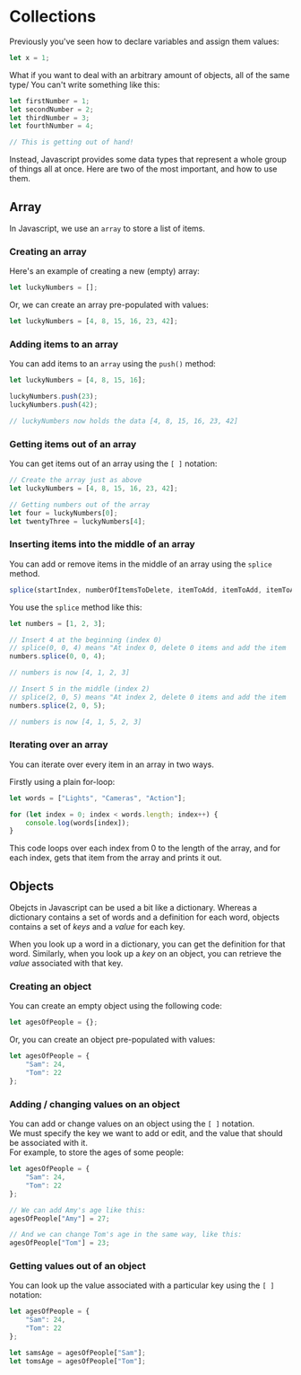 # Collections

Previously you've seen how to declare variables and assign them values:

```javascript
let x = 1;
```

What if you want to deal with an arbitrary amount of objects, all of the same type/ You can't write something like this:

```javascript
let firstNumber = 1;
let secondNumber = 2;
let thirdNumber = 3;
let fourthNumber = 4;

// This is getting out of hand!
```

Instead, Javascript provides some data types that represent a whole group of things all at once. Here are two of the most important, and how to use them.

## Array

In Javascript, we use an `array` to store a list of items. 

### Creating an array

Here's an example of creating a new (empty) array:

```javascript
let luckyNumbers = [];
```

Or, we can create an array pre-populated with values:

```javascript
let luckyNumbers = [4, 8, 15, 16, 23, 42];
```

### Adding items to an array

You can add items to an `array` using the `push()` method:

```javascript
let luckyNumbers = [4, 8, 15, 16];

luckyNumbers.push(23);
luckyNumbers.push(42);

// luckyNumbers now holds the data [4, 8, 15, 16, 23, 42]
```

### Getting items out of an array

You can get items out of an array using the `[ ]` notation:

```javascript
// Create the array just as above
let luckyNumbers = [4, 8, 15, 16, 23, 42];

// Getting numbers out of the array
let four = luckyNumbers[0];
let twentyThree = luckyNumbers[4];
```

### Inserting items into the middle of an array

You can add or remove items in the middle of an array using the `splice` method.

```javascript
splice(startIndex, numberOfItemsToDelete, itemToAdd, itemToAdd, itemToAdd, ...)
```

You use the `splice` method like this:

```javascript
let numbers = [1, 2, 3];

// Insert 4 at the beginning (index 0)
// splice(0, 0, 4) means "At index 0, delete 0 items and add the item '4'"
numbers.splice(0, 0, 4);

// numbers is now [4, 1, 2, 3]

// Insert 5 in the middle (index 2)
// splice(2, 0, 5) means "At index 2, delete 0 items and add the item '5'"
numbers.splice(2, 0, 5);

// numbers is now [4, 1, 5, 2, 3]
```

### Iterating over an array

You can iterate over every item in an array in two ways.

Firstly using a plain for-loop:

```javascript
let words = ["Lights", "Cameras", "Action"];

for (let index = 0; index < words.length; index++) {
    console.log(words[index]);
}
```

This code loops over each index from 0 to the length of the array, and for each index, gets that item from the array and prints it out.

## Objects

Obejcts in Javascript can be used a bit like a dictionary. Whereas a dictionary contains a set of words and a definition for each word, objects contains a set of _keys_ and a _value_ for each key.

When you look up a word in a dictionary, you can get the definition for that word. Similarly, when you look up a _key_ on an object, you can retrieve the _value_ associated with that key.

### Creating an object

You can create an empty object using the following code:

```javascript
let agesOfPeople = {};
```

Or, you can create an object pre-populated with values:

```javascript
let agesOfPeople = {
    "Sam": 24,
    "Tom": 22
};
```

### Adding / changing values on an object

You can add or change values on an object using the `[ ]` notation.  
We must specify the key we want to add or edit, and the value that should be associated with it.  
For example, to store the ages of some people:

```javascript
let agesOfPeople = {
    "Sam": 24,
    "Tom": 22
};

// We can add Amy's age like this:
agesOfPeople["Amy"] = 27;

// And we can change Tom's age in the same way, like this:
agesOfPeople["Tom"] = 23;
```

### Getting values out of an object

You can look up the value associated with a particular key using the `[ ]` notation:

```javascript
let agesOfPeople = {
    "Sam": 24,
    "Tom": 22
};

let samsAge = agesOfPeople["Sam"];
let tomsAge = agesOfPeople["Tom"];
```
